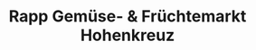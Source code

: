 ---
title: "Rapp Gemüse- & Früchtemarkt Hohenkreuz"
url: /esslingen-am-neckar/rapp-gemuese-und-fruechtemarkt-hohenkreuz/
shop: Gemüse & Obst
---